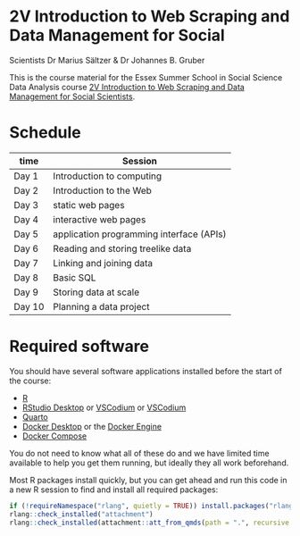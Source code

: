 # 2V Introduction to Web Scraping and Data Management for Social
Scientists
Dr Marius Sältzer & Dr Johannes B. Gruber

This is the course material for the Essex Summer School in Social
Science Data Analysis course [2V Introduction to Web Scraping and Data
Management for Social
Scientists](https://essexsummerschool.com/summer-school-facts/courses/ess-2023-course-list/2v-introduction-to-web-scraping-and-data-management-for-social-scientists/).

# Schedule

| time   | Session                                  |
|--------|------------------------------------------|
| Day 1  | Introduction to computing                |
| Day 2  | Introduction to the Web                  |
| Day 3  | static web pages                         |
| Day 4  | interactive web pages                    |
| Day 5  | application programming interface (APIs) |
| Day 6  | Reading and storing treelike data        |
| Day 7  | Linking and joining data                 |
| Day 8  | Basic SQL                                |
| Day 9  | Storing data at scale                    |
| Day 10 | Planning a data project                  |

# Required software

You should have several software applications installed before the start
of the course:

- [R](https://cran.r-project.org/)
- [RStudio Desktop](https://posit.co/download/rstudio-desktop/) or
  [VSCodium](https://vscodium.com/) or
  [VSCodium](https://code.visualstudio.com/download)
- [Quarto](https://quarto.org/docs/get-started/)
- [Docker Desktop](https://docs.docker.com/get-docker/) or the [Docker
  Engine](https://docs.docker.com/engine/install/)
- [Docker Compose](https://docs.docker.com/compose/install/)

You do not need to know what all of these do and we have limited time
available to help you get them running, but ideally they all work
beforehand.

Most R packages install quickly, but you can get ahead and run this code
in a new R session to find and install all required packages:

``` r
if (!requireNamespace("rlang", quietly = TRUE)) install.packages("rlang", dependencies = TRUE)
rlang::check_installed("attachment")
rlang::check_installed(attachment::att_from_qmds(path = ".", recursive = TRUE))
```
